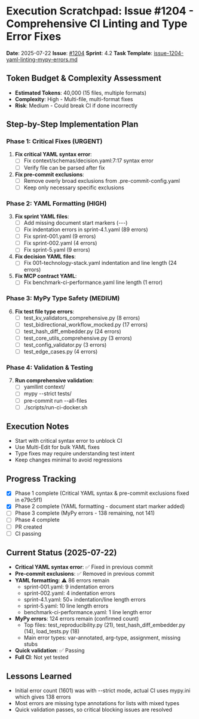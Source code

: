 # Execution Scratchpad: Issue #1204 - Comprehensive CI Linting and Type Error Fixes

**Date**: 2025-07-22
**Issue**: [#1204](https://github.com/droter/agent-context-template/issues/1204)
**Sprint**: 4.2
**Task Template**: [issue-1204-yaml-linting-mypy-errors.md](../task-templates/issue-1204-yaml-linting-mypy-errors.md)

## Token Budget & Complexity Assessment
- **Estimated Tokens**: 40,000 (15 files, multiple formats)
- **Complexity**: High - Multi-file, multi-format fixes
- **Risk**: Medium - Could break CI if done incorrectly

## Step-by-Step Implementation Plan

### Phase 1: Critical Fixes (URGENT)
1. **Fix critical YAML syntax error**:
   - [ ] Fix context/schemas/decision.yaml:7:17 syntax error
   - [ ] Verify file can be parsed after fix

2. **Fix pre-commit exclusions**:
   - [ ] Remove overly broad exclusions from .pre-commit-config.yaml
   - [ ] Keep only necessary specific exclusions

### Phase 2: YAML Formatting (HIGH)
3. **Fix sprint YAML files**:
   - [ ] Add missing document start markers (---)
   - [ ] Fix indentation errors in sprint-4.1.yaml (89 errors)
   - [ ] Fix sprint-001.yaml (9 errors)
   - [ ] Fix sprint-002.yaml (4 errors)
   - [ ] Fix sprint-5.yaml (9 errors)

4. **Fix decision YAML files**:
   - [ ] Fix 001-technology-stack.yaml indentation and line length (24 errors)

5. **Fix MCP contract YAML**:
   - [ ] Fix benchmark-ci-performance.yaml line length (1 error)

### Phase 3: MyPy Type Safety (MEDIUM)
6. **Fix test file type errors**:
   - [ ] test_kv_validators_comprehensive.py (8 errors)
   - [ ] test_bidirectional_workflow_mocked.py (17 errors)
   - [ ] test_hash_diff_embedder.py (24 errors)
   - [ ] test_core_utils_comprehensive.py (3 errors)
   - [ ] test_config_validator.py (3 errors)
   - [ ] test_edge_cases.py (4 errors)

### Phase 4: Validation & Testing
7. **Run comprehensive validation**:
   - [ ] yamllint context/
   - [ ] mypy --strict tests/
   - [ ] pre-commit run --all-files
   - [ ] ./scripts/run-ci-docker.sh

## Execution Notes
- Start with critical syntax error to unblock CI
- Use Multi-Edit for bulk YAML fixes
- Type fixes may require understanding test intent
- Keep changes minimal to avoid regressions

## Progress Tracking
- [X] Phase 1 complete (Critical YAML syntax & pre-commit exclusions fixed in e79c5f1)
- [X] Phase 2 complete (YAML formatting - document start marker added)
- [ ] Phase 3 complete (MyPy errors - 138 remaining, not 141)
- [ ] Phase 4 complete
- [ ] PR created
- [ ] CI passing

## Current Status (2025-07-22)
- **Critical YAML syntax error**: ✅ Fixed in previous commit
- **Pre-commit exclusions**: ✅ Removed in previous commit  
- **YAML formatting**: ⚠️ 86 errors remain
  - sprint-001.yaml: 9 indentation errors
  - sprint-002.yaml: 4 indentation errors
  - sprint-4.1.yaml: 50+ indentation/line length errors
  - sprint-5.yaml: 10 line length errors
  - benchmark-ci-performance.yaml: 1 line length error
- **MyPy errors**: 124 errors remain (confirmed count)
  - Top files: test_reproducibility.py (21), test_hash_diff_embedder.py (14), load_tests.py (18)
  - Main error types: var-annotated, arg-type, assignment, missing stubs
- **Quick validation**: ✅ Passing
- **Full CI**: Not yet tested

## Lessons Learned
- Initial error count (1601) was with --strict mode, actual CI uses mypy.ini which gives 138 errors
- Most errors are missing type annotations for lists with mixed types
- Quick validation passes, so critical blocking issues are resolved